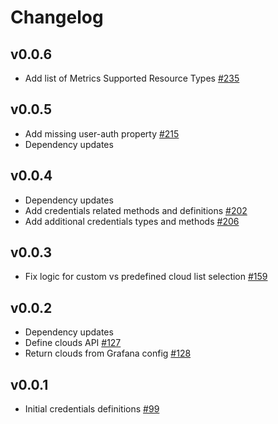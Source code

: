 # Changelog

## v0.0.6

- Add list of Metrics Supported Resource Types [#235](https://github.com/grafana/grafana-azure-sdk-react/pull/235)

## v0.0.5

- Add missing user-auth property [#215](https://github.com/grafana/grafana-azure-sdk-react/pull/215)
- Dependency updates

## v0.0.4

- Dependency updates
- Add credentials related methods and definitions [#202](https://github.com/grafana/grafana-azure-sdk-react/pull/202)
- Add additional credentials types and methods [#206](https://github.com/grafana/grafana-azure-sdk-react/pull/206)

## v0.0.3

- Fix logic for custom vs predefined cloud list selection [#159](https://github.com/grafana/grafana-azure-sdk-react/pull/159)

## v0.0.2

- Dependency updates
- Define clouds API [#127](https://github.com/grafana/grafana-azure-sdk-react/pull/127)
- Return clouds from Grafana config [#128](https://github.com/grafana/grafana-azure-sdk-react/pull/128)

## v0.0.1

- Initial credentials definitions [#99](https://github.com/grafana/grafana-azure-sdk-react/pull/99)
